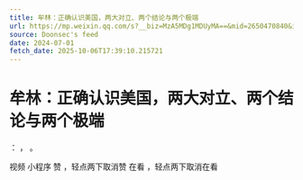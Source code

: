 ```yaml
---
title: 牟林：正确认识美国，两大对立、两个结论与两个极端
url: https://mp.weixin.qq.com/s?__biz=MzA5MDg1MDUyMA==&mid=2650470840&idx=3&sn=f15aec11287e90a2bc26c97d157e44e3
source: Doonsec's feed
date: 2024-07-01
fetch_date: 2025-10-06T17:39:10.215721
---
```


# 牟林：正确认识美国，两大对立、两个结论与两个极端

：
，
。

视频
小程序
赞
，轻点两下取消赞
在看
，轻点两下取消在看